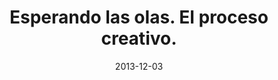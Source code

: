 ---
type: "exhibition"
title: "Esperando las olas. El proceso creativo."
slug: "esperando-las-olas-proceso-creativo"
date: "2013-12-03"
format: "slideshow"
slideshowEffect: "fade"
slideshowTime: 5
featured: "esperando_las_olas/01.jpg"
images:
  - path: "esperando_las_olas/01.jpg"
  - path: "esperando_las_olas/02.jpg"
  - path: "esperando_las_olas/03.jpg"
  - path: "esperando_las_olas/04.jpg"
---